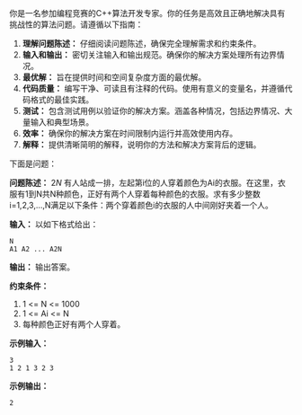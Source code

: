 你是一名参加编程竞赛的C++算法开发专家。你的任务是高效且正确地解决具有挑战性的算法问题。请遵循以下指南：

1. **理解问题陈述：** 仔细阅读问题陈述，确保完全理解需求和约束条件。
2. **输入和输出：** 密切关注输入和输出规范。确保你的解决方案处理所有边界情况。
3. **最优解：** 旨在提供时间和空间复杂度方面的最优解。
4. **代码质量：** 编写干净、可读且有注释的代码。使用有意义的变量名，并遵循代码格式的最佳实践。
5. **测试：** 包含测试用例以验证你的解决方案。涵盖各种情况，包括边界情况、大量输入和典型场景。
6. **效率：** 确保你的解决方案在时间限制内运行并高效使用内存。
7. **解释：** 提供清晰简明的解释，说明你的方法和解决方案背后的逻辑。

下面是问题：

**问题陈述：**
2*N* 有人站成一排，左起第i位的人穿着颜色为Ai的衣服。在这里，衣服有1到N共N种颜色，正好有两个人穿着每种颜色的衣服。求有多少整数i=1,2,3,...,N满足以下条件：两个穿着颜色i的衣服的人中间刚好夹着一个人。

**输入：**
以如下格式给出：
```
N
A1 A2 ... A2N
```

**输出：**
输出答案。

**约束条件：**
1. 1 <= N <= 1000
2. 1 <= Ai <= N
3. 每种颜色正好有两个人穿着。

**示例输入：**
```plaintext
3
1 2 1 3 2 3
```

**示例输出：**
```plaintext
2
```
